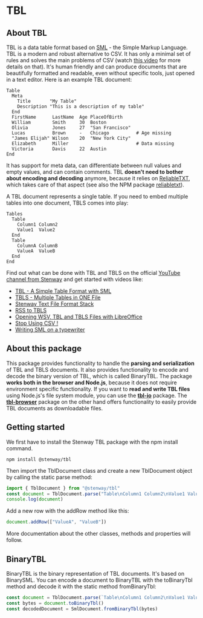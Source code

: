 ﻿# TBL

## About TBL

TBL is a data table format based on [SML](https://www.npmjs.com/package/@stenway/sml) - the Simple Markup Language. TBL is a modern and robust alternative to CSV. It has only a minimal set of rules and solves
the main problems of CSV (watch [this video](https://www.youtube.com/watch?v=mGUlW6YgHjE) for more details on that). It's human friendly and can produce documents that are beautifully formatted
and readable, even without specific tools, just opened in a text editor. Here is an example TBL document:

```
Table
  Meta
    Title       "My Table"
    Description "This is a description of my table"		
  End
  FirstName      LastName  Age PlaceOfBirth
  William        Smith     30  Boston
  Olivia         Jones     27  "San Francisco"
  Lucas          Brown     -   Chicago          # Age missing
  "James Elijah" Wilson    20  "New York City"
  Elizabeth      Miller                         # Data missing
  Victoria       Davis     22  Austin
End
```

It has support for meta data, can differentiate between null values and empty values, and can contain comments.
TBL **doesn't need to bother about encoding and decoding** anymore, because it relies on [ReliableTXT](https://www.reliabletxt.com), which takes care of that aspect (see also the NPM package [reliabletxt](https://www.npmjs.com/package/@stenway/reliabletxt)).

A TBL document represents a single table. If you need to embed multiple tables into one document, TBLS comes into play:

```
Tables
  Table
    Column1 Column2
	Value1  Value2
  End
  Table
    ColumnA ColumnB
	ValueA  ValueB
  End
End
```

Find out what can be done with TBL and TBLS on the official [YouTube channel from Stenway](https://www.youtube.com/@stenway) and get started with videos like:
* [TBL - A Simple Table Format with SML](https://www.youtube.com/watch?v=BkASqYznmE8)
* [TBLS - Multiple Tables in ONE File](https://www.youtube.com/watch?v=66qRRRVKbUI)
* [Stenway Text File Format Stack](https://www.youtube.com/watch?v=m7Z0mrcFeCg)
* [RSS to TBLS](https://www.youtube.com/watch?v=EmYF6RkSpIM)
* [Opening WSV, TBL and TBLS Files with LibreOffice](https://www.youtube.com/watch?v=S4GbszMYAoM)
* [Stop Using CSV !](https://www.youtube.com/watch?v=mGUlW6YgHjE)
* [Writing SML on a typewriter](https://www.youtube.com/watch?v=sa1yln1kH1k)

## About this package

This package provides functionality to handle the **parsing and serialization** of TBL and TBLS documents. It also provides functionality to encode and decode the binary version of TBL, which is called BinaryTBL.
The package **works both in the browser and Node.js**, because it does not require environment specific functionality.
If you want to **read and write TBL files** using Node.js's file system module, you can use the **[tbl-io](https://www.npmjs.com/package/@stenway/tbl-io)** package.
The **[tbl-browser](https://www.npmjs.com/package/@stenway/tbl-browser)** package on the other hand
offers functionality to easily provide TBL documents as downloadable files.

## Getting started

We first have to install the Stenway TBL package with the npm install command.

```
npm install @stenway/tbl
```

Then import the TblDocument class and create a new TblDocument object by calling
the static parse method:

```ts
import { TblDocument } from "@stenway/tbl"
const document = TblDocument.parse("Table\nColumn1 Column2\nValue1 Value2\nEnd")
console.log(document)
```

Add a new row with the addRow method like this:

```ts
document.addRow(["ValueA", "ValueB"])
```

More documentation about the other classes, methods and properties will follow.

## BinaryTBL

BinaryTBL is the binary representation of TBL documents. It's based on BinarySML.
You can encode a document to BinaryTBL with the toBinaryTbl method and decode it
with the static method fromBinaryTbl:

```ts
const document = TblDocument.parse(`Table\nColumn1 Column2\nValue1 Value2\nEnd`)
const bytes = document.toBinaryTbl()
const decodedDocument = SmlDocument.fromBinaryTbl(bytes)
```